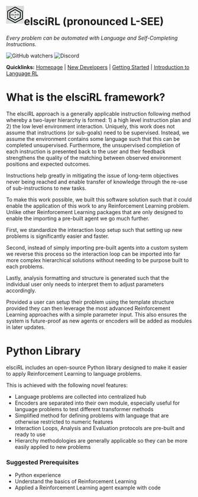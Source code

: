 <a href="url"><img src="https://github.com/pdfosborne/elsciRL-Wiki/blob/main/Resources/images/elsciRL_logo.png" align="left" height="48" width="48" ></a>

# elsciRL (pronounced L-SEE)

*Every problem can be automated with Language and Self-Completing Instructions.*

![GitHub watchers](https://img.shields.io/github/watchers/pdfosborne/elsciRL?style=for-the-badge&logo=github&label=elsciRL&link=https%3A%2F%2Fgithub.com%2Fpdfosborne%2FelsciRL)  ![Discord](https://img.shields.io/discord/1310579689315893248?style=for-the-badge&logo=discord&label=Discord&link=https%3A%2F%2Fdiscord.com%2Fchannels%2F1184202186469683200%2F1184202186998173878)  

**Quicklinks:** [Homepage](<./README.md>) | [New Developers](<./New Developers.md>)  | [Getting Started](<./elsciRL Core/I - Introduction/1 - Getting Started.md>) | [Introduction to Language RL](<./elsciRL Core/III - Language RL/1 - Introduction to Language RL.md>)

# What is the elsciRL framework?

The elsciRL approach is a generally applicable instruction following method whereby a two-layer hierarchy is formed: 1) a high level instruction plan and 2) the low level environment interaction. Uniquely, this work does not assume that instructions (or sub-goals) need to be supervised. Instead, we assume the environment contains some language such that this can be completed unsupervised. Furthermore, the unsupervised completion of each instruction is presented back to the user and their feedback strengthens the quality of the matching between observed environment positions and expected outcomes.

Instructions help greatly in mitigating the issue of long-term objectives never being reached and enable transfer of knowledge through the re-use of sub-instructions to new tasks.

To make this work possible, we built this software solution such that it could enable the application of this work to any Reinforcement Learning problem. Unlike other Reinforcement Learning packages that are only designed to enable the importing a pre-built agent we go much further.

First, we standardize the interaction loop setup such that setting up new problems is significantly easier and faster.

Second, instead of simply importing pre-built agents into a custom system we reverse this process so the interaction loop can be imported into far more complex hierarchical solutions without needing to be purpose built to each problems.

Lastly, analysis formatting and structure is generated such that the individual user only needs to interpret them to adjust parameters accordingly.

Provided a user can setup their problem using the template structure provided they can then leverage the most advanced Reinforcement Learning approaches with a simple parameter input. This also ensures the system is future-proof as new agents or encoders will be added as modules in later updates.

# Python Library

elsciRL includes an open-source Python library designed to make it easier to apply Reinforcement Learning to language problems.

This is achieved with the following novel features:
- Language problems are collected into centralized hub
- Encoders are separated into their own module, especially useful for language problems to test different transformer methods
- Simplified method for defining problems with language that are otherwise restricted to numeric features
- Interaction Loops, Analysis and Evaluation protocols are pre-built and ready to use
- Hierarchy methodologies are generally applicable so they can be more easily applied to new problems

### Suggested Prerequisites 
- Python experience
- Understand the basics of Reinforcement Learning
- Applied a Reinforcement Learning agent example with code